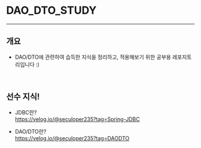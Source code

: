 # DAO_DTO_STUDY
---
## 개요
- DAO/DTO에 관련하여 습득한 지식을 정리하고, 적용해보기 위한 공부용 레포지토리입니다 :)
<br/>

## 선수 지식!
- JDBC란?<br/>
https://velog.io/@seculoper235?tag=Spring-JDBC

- DAO/DTO란?<br/>
https://velog.io/@seculoper235?tag=DAODTO
